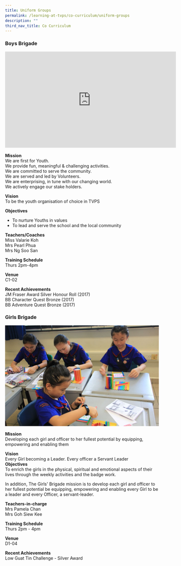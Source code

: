 ```yaml
---
title: Uniform Groups
permalink: /learning-at-tvps/co-curriculum/uniform-groups
description: ""
third_nav_title: Co Curriculum
---
```

### Boys Brigade

<iframe width="560" height="315" src="https://www.youtube.com/embed/NOSYIJdf048" title="YouTube video player" frameborder="0" allow="accelerometer; autoplay; clipboard-write; encrypted-media; gyroscope; picture-in-picture" allowfullscreen></iframe>

**Mission** <br>
We are first for Youth. <br>
We provide fun, meaningful & challenging activities. <br>
We are committed to serve the community. <br>
We are served and led by Volunteers. <br>
We are enterprising, in tune with our changing world. <br>
We actively engage our stake holders.  
  
**Vision** <br>
To be the youth organisation of choice in TVPS  
  
**Objectives** <br>
* To nurture Youths in values  
* To lead and serve the school and the local community  
  
**Teachers/Coaches** <br>
Miss Valarie Koh <br>
Mrs Pearl Phua <Br>
Mrs Ng Soo San

**Training Schedule** <br>
Thurs 2pm-4pm

**Venue** <br>
C1-02  
  
**Recent Achievements** <br>
JM Fraser Award Silver Honour Roll (2017) <br>
BB Character Quest Bronze (2017) <br>
BB Adventure Quest Bronze (2017)

### Girls Brigade

![](/images/girl%20scouts_2020.jpg)

**Mission** <br>
Developing each girl and officer to her fullest potential by equipping, empowering and enabling them  
  
**Vision** <br>
Every Girl becoming a Leader. Every officer a Servant Leader  
**Objectives** <br>
To enrich the girls in the physical, spiritual and emotional aspects of their lives through the weekly activities and the badge work.  
  
In addition, The Girls' Brigade mission is to develop each girl and officer to her fullest potential be equipping, empowering and enabling every Girl to be a leader and every Officer, a servant-leader.  
  
**Teachers-in-charge** <br>
Mrs Pamela Chan <br>
Mrs Goh Siew Kee

**Training Schedule** <br>
Thurs 2pm - 4pm

**Venue** <br>
D1-04  
  
**Recent Achievements** <br>
Low Guat Tin Challenge - Silver Award